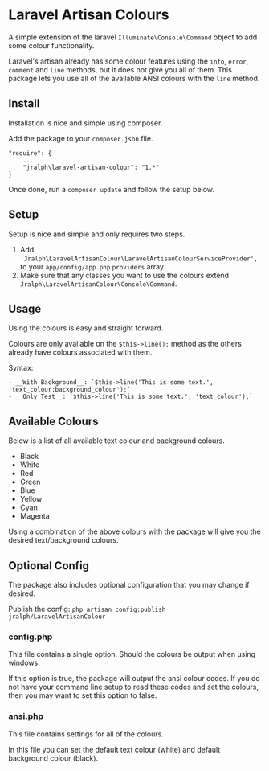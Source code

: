 # Laravel Artisan Colours #

A simple extension of the laravel `Illuminate\Console\Command` object to add some colour functionality.

Laravel's artisan already has some colour features using the `info`, `error`, `comment` and `line` methods, but it does not give you all of them. This package lets you
use all of the available ANSI colours with the `line` method.

## Install ##

Installation is nice and simple using composer.

Add the package to your `composer.json` file.

```
"require": {
    ...
    "jralph\laravel-artisan-colour": "1.*"
}
```

Once done, run a `composer update` and follow the setup below.

## Setup ##

Setup is nice and simple and only requires two steps.

1. Add `'Jralph\LaravelArtisanColour\LaravelArtisanColourServiceProvider',` to your `app/config/app.php` `providers` array.
2. Make sure that any classes you want to use the colours extend `Jralph\LaravelArtisanColour\Console\Command`.

## Usage ##

Using the colours is easy and straight forward.

Colours are only available on the `$this->line();` method as the others already have colours associated with them.

Syntax:

    - __With Background__: `$this->line('This is some text.', 'text_colour:background_colour');`
    - __Only Test__: `$this->line('This is some text.', 'text_colour');`

## Available Colours ##

Below is a list of all available text colour and background colours.

- Black
- White
- Red
- Green
- Blue
- Yellow
- Cyan
- Magenta

Using a combination of the above colours with the package will give you the desired text/background colours.

## Optional Config ##

The package also includes optional configuration that you may change if desired. 

Publish the config: `php artisan config:publish jralph/LaravelArtisanColour`

### config.php ###

This file contains a single option. Should the colours be output when using windows. 

If this option is true, the package will output the ansi colour codes. If you do not have your command line setup to read these codes and set the colours, then you may want to set this option to false.

### ansi.php ###

This file contains settings for all of the colours.

In this file you can set the default text colour (white) and default background colour (black).
